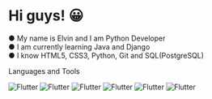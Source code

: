 # Hi guys! 😀

● My name is Elvin and I am Python Developer
<br />
● I am currently learning Java and Django
<br />
● I know HTML5, CSS3, Python, Git and SQL(PostgreSQL)

Languages and Tools

![Flutter](https://img.shields.io/badge/HTML5-black?style=for-the-badge&logo=html5)
![Flutter](https://img.shields.io/badge/CSS3-black?style=for-the-badge&logo=css3)
![Flutter](https://img.shields.io/badge/JavaScript-black?style=for-the-badge&logo=java)
![Flutter](https://img.shields.io/badge/Python-black?style=for-the-badge&logo=python)
![Flutter](https://img.shields.io/badge/PostgreSQL-black?style=for-the-badge&logo=postgresql)
![Flutter](https://img.shields.io/badge/Django-black?style=for-the-badge&logo=django)
